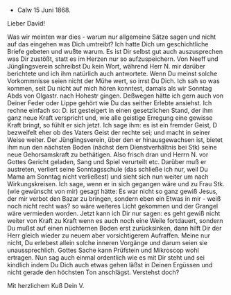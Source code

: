 + Calw 15 Juni 1868.

Lieber David!

Was wir meinten war dies - warum nur allgemeine Sätze sagen und nicht auf das eingehen was Dich umtreibt? Ich hatte Dich um geschichtliche Briefe gebeten und wußte warum. Es ist Dir selbst gut auch auszusprechen was Dir zustößt, statt es im Herzen nur so aufzuspeichern. Von Neeff und Jünglingsverein schreibst Du kein Wort, während Herr N. mir darüber berichtete und ich ihm natürlich auch antwortete. Wenn Du meinst solche Vorkommnisse seien nicht der Mühe wert, so irrst Du Dich. Ich sah so was kommen, seit Du nicht auf mich hören konntest, damals als wir Sonntag Abds von Olgastr. nach Hohestr gingen. Deßwegen hätte ich gern auch von Deiner Feder oder Lippe gehört wie Du das seither Erlebte ansiehst. Ich rechne einfach so: D. ist gesteigert in einen gesetzlichen Stand, der ihm ganz neue Kraft verspricht und, wie alle geistige Erregung eine gewisse Kraft bringt, so fühlt er sich jetzt. Ich sage ihm: es ist ein fremder Geist, D bezweifelt eher ob des Vaters Geist der rechte sei; und macht in seiner Weise weiter. Der Jünglingsverein, über den er hinausgewachsen ist, bietet ihm nun den nächsten Boden (nächst dem Dienstverhältnis bei Stk) seine neue Gehorsamskraft zu bethätigen. Also frisch dran und Herrn N. vor Gottes Gericht geladen, Sang und Spiel verurteilt etc. Darüber muß er austreten, verliert seine Sonntagsschule (das schließe ich nur, weil Du Mama am Sonntag nicht verließest) und sieht sich nun weiter um nach Wirkungskreisen. Ich sage, wenn er in sich gegangen wäre und zu Frau Stk. (wie gewünscht von mir) gesagt hätte: Es war nicht so ganz gewiß Jesus, der mir verbot den Bazar zu bringen, sondern eben ein Etwas in mir - weiß noch nicht recht was? so wäre weiteres Licht gekommen und der Grangel wäre vermieden worden. Jetzt kann ich Dir nur sagen: es geht gewiß nicht weiter von Kraft zu Kraft wenn es auch noch eine Weile fortdauert, sondern Du mußst auf einen nüchternen Boden erst zurücksinken, dann hilft Dir der Herr gleich wieder zu neuem aber vorsichtigerem Aufraffen. Meine nur nicht, Du erlebest allein solche inneren Vorgänge und darum seien sie unaussprechlich. Gottes Sache kann Prüfstein und Mikroscop wohl ertragen. Nun sag auch einmal ordentlich wie es mit Dir steht und sei kindlich indem Du Dich auch etwas gehen läßst in Deinen Ergüssen und nicht gerade den höchsten Ton anschlägst. Verstehst doch?

 Mit herzlichem Kuß Dein
 V.
